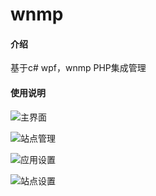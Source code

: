 # wnmp

#### 介绍
基于c# wpf，wnmp PHP集成管理


#### 使用说明

![主界面](https://images.gitee.com/uploads/images/2021/0803/174831_cc907518_2194195.png "屏幕截图.png")

![站点管理](https://images.gitee.com/uploads/images/2021/0803/174945_9f485cd7_2194195.png "屏幕截图.png")

![应用设置](https://images.gitee.com/uploads/images/2021/0803/175025_57849de5_2194195.png "屏幕截图.png")

![站点设置](https://images.gitee.com/uploads/images/2021/0803/175123_3622c3ef_2194195.png "屏幕截图.png")